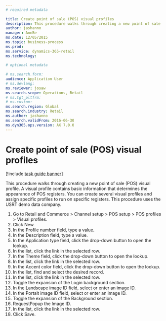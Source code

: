 ```yaml
--- 
# required metadata 
 
title: Create point of sale (POS) visual profiles
description: This procedure walks through creating a new point of sale (POS) visual profile. 
author: jashanno
manager: AnnBe 
ms.date: 12/05/2015
ms.topic: business-process 
ms.prod:  
ms.service: dynamics-365-retail 
ms.technology:  
 
# optional metadata 
 
# ms.search.form:   
audience: Application User 
# ms.devlang:  
ms.reviewer: josaw
ms.search.scope: Operations, Retail 
# ms.tgt_pltfrm:  
# ms.custom:  
ms.search.region: Global
ms.search.industry: Retail
ms.author: jashanno
ms.search.validFrom: 2016-06-30 
ms.dyn365.ops.version: AX 7.0.0 
---
```

# Create point of sale (POS) visual profiles

[!include [task guide banner](../includes/task-guide-banner.md)]

This procedure walks through creating a new point of sale (POS) visual profile. A visual profile contains basic information that determines the appearance of POS registers. You can create several visual profiles and assign specific profiles to run on specific registers. This procedure uses the USRT demo data company.

1. Go to Retail and Commerce > Channel setup > POS setup > POS profiles > Visual profiles.
2. Click New.
3. In the Profile number field, type a value.
4. In the Description field, type a value.
5. In the Application type field, click the drop-down button to open the lookup.
6. In the list, click the link in the selected row.
7. In the Theme field, click the drop-down button to open the lookup.
8. In the list, click the link in the selected row.
9. In the Accent color field, click the drop-down button to open the lookup.
10. In the list, find and select the desired record.
11. In the list, click the link in the selected row.
12. Toggle the expansion of the Login background section.
13. In the Landscape image ID field, select or enter an image ID.
14. In the Portait image ID field, select or enter an image ID.
15. Toggle the expansion of the Background section.
16. RequestPopup the Image ID.
17. In the list, click the link in the selected row.
18. Click Save.

